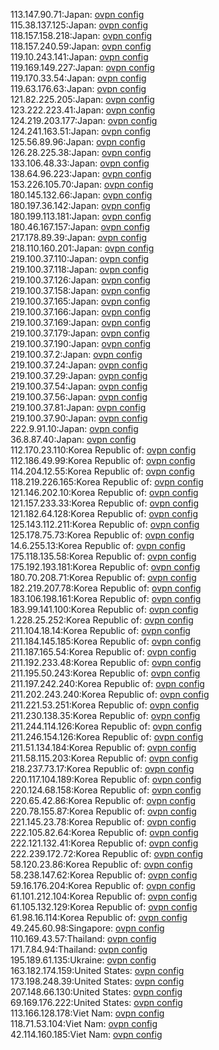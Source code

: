 113.147.90.71:Japan: [ovpn config](vpn/113_147_90_71.ovpn)  
115.38.137.125:Japan: [ovpn config](vpn/115_38_137_125.ovpn)  
118.157.158.218:Japan: [ovpn config](vpn/118_157_158_218.ovpn)  
118.157.240.59:Japan: [ovpn config](vpn/118_157_240_59.ovpn)  
119.10.243.141:Japan: [ovpn config](vpn/119_10_243_141.ovpn)  
119.169.149.227:Japan: [ovpn config](vpn/119_169_149_227.ovpn)  
119.170.33.54:Japan: [ovpn config](vpn/119_170_33_54.ovpn)  
119.63.176.63:Japan: [ovpn config](vpn/119_63_176_63.ovpn)  
121.82.225.205:Japan: [ovpn config](vpn/121_82_225_205.ovpn)  
123.222.223.41:Japan: [ovpn config](vpn/123_222_223_41.ovpn)  
124.219.203.177:Japan: [ovpn config](vpn/124_219_203_177.ovpn)  
124.241.163.51:Japan: [ovpn config](vpn/124_241_163_51.ovpn)  
125.56.89.96:Japan: [ovpn config](vpn/125_56_89_96.ovpn)  
126.28.225.38:Japan: [ovpn config](vpn/126_28_225_38.ovpn)  
133.106.48.33:Japan: [ovpn config](vpn/133_106_48_33.ovpn)  
138.64.96.223:Japan: [ovpn config](vpn/138_64_96_223.ovpn)  
153.226.105.70:Japan: [ovpn config](vpn/153_226_105_70.ovpn)  
180.145.132.66:Japan: [ovpn config](vpn/180_145_132_66.ovpn)  
180.197.36.142:Japan: [ovpn config](vpn/180_197_36_142.ovpn)  
180.199.113.181:Japan: [ovpn config](vpn/180_199_113_181.ovpn)  
180.46.167.157:Japan: [ovpn config](vpn/180_46_167_157.ovpn)  
217.178.89.39:Japan: [ovpn config](vpn/217_178_89_39.ovpn)  
218.110.160.201:Japan: [ovpn config](vpn/218_110_160_201.ovpn)  
219.100.37.110:Japan: [ovpn config](vpn/219_100_37_110.ovpn)  
219.100.37.118:Japan: [ovpn config](vpn/219_100_37_118.ovpn)  
219.100.37.126:Japan: [ovpn config](vpn/219_100_37_126.ovpn)  
219.100.37.158:Japan: [ovpn config](vpn/219_100_37_158.ovpn)  
219.100.37.165:Japan: [ovpn config](vpn/219_100_37_165.ovpn)  
219.100.37.166:Japan: [ovpn config](vpn/219_100_37_166.ovpn)  
219.100.37.169:Japan: [ovpn config](vpn/219_100_37_169.ovpn)  
219.100.37.179:Japan: [ovpn config](vpn/219_100_37_179.ovpn)  
219.100.37.190:Japan: [ovpn config](vpn/219_100_37_190.ovpn)  
219.100.37.2:Japan: [ovpn config](vpn/219_100_37_2.ovpn)  
219.100.37.24:Japan: [ovpn config](vpn/219_100_37_24.ovpn)  
219.100.37.29:Japan: [ovpn config](vpn/219_100_37_29.ovpn)  
219.100.37.54:Japan: [ovpn config](vpn/219_100_37_54.ovpn)  
219.100.37.56:Japan: [ovpn config](vpn/219_100_37_56.ovpn)  
219.100.37.81:Japan: [ovpn config](vpn/219_100_37_81.ovpn)  
219.100.37.90:Japan: [ovpn config](vpn/219_100_37_90.ovpn)  
222.9.91.10:Japan: [ovpn config](vpn/222_9_91_10.ovpn)  
36.8.87.40:Japan: [ovpn config](vpn/36_8_87_40.ovpn)  
112.170.23.110:Korea Republic of: [ovpn config](vpn/112_170_23_110.ovpn)  
112.186.49.99:Korea Republic of: [ovpn config](vpn/112_186_49_99.ovpn)  
114.204.12.55:Korea Republic of: [ovpn config](vpn/114_204_12_55.ovpn)  
118.219.226.165:Korea Republic of: [ovpn config](vpn/118_219_226_165.ovpn)  
121.146.202.10:Korea Republic of: [ovpn config](vpn/121_146_202_10.ovpn)  
121.157.233.33:Korea Republic of: [ovpn config](vpn/121_157_233_33.ovpn)  
121.182.64.128:Korea Republic of: [ovpn config](vpn/121_182_64_128.ovpn)  
125.143.112.211:Korea Republic of: [ovpn config](vpn/125_143_112_211.ovpn)  
125.178.75.73:Korea Republic of: [ovpn config](vpn/125_178_75_73.ovpn)  
14.6.255.13:Korea Republic of: [ovpn config](vpn/14_6_255_13.ovpn)  
175.118.135.58:Korea Republic of: [ovpn config](vpn/175_118_135_58.ovpn)  
175.192.193.181:Korea Republic of: [ovpn config](vpn/175_192_193_181.ovpn)  
180.70.208.71:Korea Republic of: [ovpn config](vpn/180_70_208_71.ovpn)  
182.219.207.78:Korea Republic of: [ovpn config](vpn/182_219_207_78.ovpn)  
183.106.198.161:Korea Republic of: [ovpn config](vpn/183_106_198_161.ovpn)  
183.99.141.100:Korea Republic of: [ovpn config](vpn/183_99_141_100.ovpn)  
1.228.25.252:Korea Republic of: [ovpn config](vpn/1_228_25_252.ovpn)  
211.104.18.14:Korea Republic of: [ovpn config](vpn/211_104_18_14.ovpn)  
211.184.145.185:Korea Republic of: [ovpn config](vpn/211_184_145_185.ovpn)  
211.187.165.54:Korea Republic of: [ovpn config](vpn/211_187_165_54.ovpn)  
211.192.233.48:Korea Republic of: [ovpn config](vpn/211_192_233_48.ovpn)  
211.195.50.243:Korea Republic of: [ovpn config](vpn/211_195_50_243.ovpn)  
211.197.242.240:Korea Republic of: [ovpn config](vpn/211_197_242_240.ovpn)  
211.202.243.240:Korea Republic of: [ovpn config](vpn/211_202_243_240.ovpn)  
211.221.53.251:Korea Republic of: [ovpn config](vpn/211_221_53_251.ovpn)  
211.230.138.35:Korea Republic of: [ovpn config](vpn/211_230_138_35.ovpn)  
211.244.114.126:Korea Republic of: [ovpn config](vpn/211_244_114_126.ovpn)  
211.246.154.126:Korea Republic of: [ovpn config](vpn/211_246_154_126.ovpn)  
211.51.134.184:Korea Republic of: [ovpn config](vpn/211_51_134_184.ovpn)  
211.58.115.203:Korea Republic of: [ovpn config](vpn/211_58_115_203.ovpn)  
218.237.73.17:Korea Republic of: [ovpn config](vpn/218_237_73_17.ovpn)  
220.117.104.189:Korea Republic of: [ovpn config](vpn/220_117_104_189.ovpn)  
220.124.68.158:Korea Republic of: [ovpn config](vpn/220_124_68_158.ovpn)  
220.65.42.86:Korea Republic of: [ovpn config](vpn/220_65_42_86.ovpn)  
220.78.155.87:Korea Republic of: [ovpn config](vpn/220_78_155_87.ovpn)  
221.145.23.78:Korea Republic of: [ovpn config](vpn/221_145_23_78.ovpn)  
222.105.82.64:Korea Republic of: [ovpn config](vpn/222_105_82_64.ovpn)  
222.121.132.41:Korea Republic of: [ovpn config](vpn/222_121_132_41.ovpn)  
222.239.172.72:Korea Republic of: [ovpn config](vpn/222_239_172_72.ovpn)  
58.120.23.86:Korea Republic of: [ovpn config](vpn/58_120_23_86.ovpn)  
58.238.147.62:Korea Republic of: [ovpn config](vpn/58_238_147_62.ovpn)  
59.16.176.204:Korea Republic of: [ovpn config](vpn/59_16_176_204.ovpn)  
61.101.212.104:Korea Republic of: [ovpn config](vpn/61_101_212_104.ovpn)  
61.105.132.129:Korea Republic of: [ovpn config](vpn/61_105_132_129.ovpn)  
61.98.16.114:Korea Republic of: [ovpn config](vpn/61_98_16_114.ovpn)  
49.245.60.98:Singapore: [ovpn config](vpn/49_245_60_98.ovpn)  
110.169.43.57:Thailand: [ovpn config](vpn/110_169_43_57.ovpn)  
171.7.84.94:Thailand: [ovpn config](vpn/171_7_84_94.ovpn)  
195.189.61.135:Ukraine: [ovpn config](vpn/195_189_61_135.ovpn)  
163.182.174.159:United States: [ovpn config](vpn/163_182_174_159.ovpn)  
173.198.248.39:United States: [ovpn config](vpn/173_198_248_39.ovpn)  
207.148.66.130:United States: [ovpn config](vpn/207_148_66_130.ovpn)  
69.169.176.222:United States: [ovpn config](vpn/69_169_176_222.ovpn)  
113.166.128.178:Viet Nam: [ovpn config](vpn/113_166_128_178.ovpn)  
118.71.53.104:Viet Nam: [ovpn config](vpn/118_71_53_104.ovpn)  
42.114.160.185:Viet Nam: [ovpn config](vpn/42_114_160_185.ovpn)  
